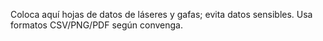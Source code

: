 Coloca aquí hojas de datos de láseres y gafas; evita datos sensibles. Usa formatos CSV/PNG/PDF según convenga.